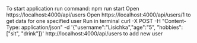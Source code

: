 To start application run command: npm run start
Open https://localhost:4000/api/users
Open https://localhost:4000/api/users/1 to get data for one specified user
Run in terminal curl -X POST -H "Content-Type: application/json" -d '{"username":"Lisichka","age":"5", "hobbies":["sit", "drink"]}' http://localhost:4000/api/users to add new user
